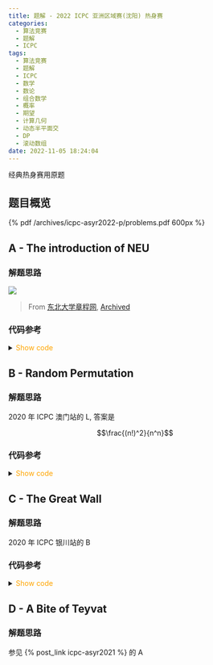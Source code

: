 ```yaml
---
title: 题解 - 2022 ICPC 亚洲区域赛(沈阳) 热身赛
categories:
  - 算法竞赛
  - 题解
  - ICPC
tags:
  - 算法竞赛
  - 题解
  - ICPC
  - 数学
  - 数论
  - 组合数学
  - 概率
  - 期望
  - 计算几何
  - 动态半平面交
  - DP
  - 滚动数组
date: 2022-11-05 18:24:04
---
```


经典热身赛用原题

<!-- more -->

## 题目概览

{% pdf /archives/icpc-asyr2022-p/problems.pdf 600px %}

## A - The introduction of NEU

### 解题思路

![](A.jpg)

> From [东北大学章程网](https://www.neu.edu.cn/constitution/), [Archived](https://web.archive.org/web/20220814200414/https://www.neu.edu.cn/constitution/)

### 代码参考

<details>
<summary><font color='orange'>Show code</font></summary>

{% include_code lang:php title:A misc/icpc-asyr2022-p/A.php %}

</details>

## B - Random Permutation

### 解题思路

2020 年 ICPC 澳门站的 L, 答案是

$$\frac{(n!)^2}{n^n}$$

### 代码参考

<details>
<summary><font color='orange'>Show code</font></summary>

{% include_code lang:py title:B misc/icpc-asyr2022-p/B.py %}

</details>

## C - The Great Wall

### 解题思路

2020 年 ICPC 银川站的 B

### 代码参考

<details>
<summary><font color='orange'>Show code</font></summary>

{% include_code lang:cpp title:C icpc-asyr2022-p/C.cpp %}

</details>

## D - A Bite of Teyvat

### 解题思路

参见 {% post_link icpc-asyr2021 %} 的 A
